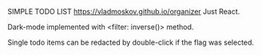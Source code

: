 SIMPLE TODO LIST
https://vladmoskov.github.io/organizer
Just React. 

Dark-mode implemented with <filter: inverse()> method. 

Single todo items can be redacted by double-click if the flag was selected. 
